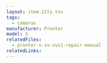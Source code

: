 ```yaml
---
layout: item.11ty.tsx
tags:
  - cameras
manufacturer: Prontor
model: S
relatedFiles:
  - prontor-s-sv-svs1-repair-manual
relatedLinks:
---
```

